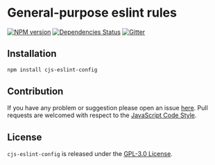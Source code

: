 General-purpose eslint rules
============================

[![NPM version](https://img.shields.io/npm/v/cjs-eslint-config.svg?style=flat-square)](https://www.npmjs.com/package/cjs-eslint-config)
[![Dependencies Status](https://img.shields.io/david/cjssdk/eslint-config.svg?style=flat-square)](https://david-dm.org/cjssdk/eslint-config)
[![Gitter](https://img.shields.io/badge/gitter-join%20chat-blue.svg?style=flat-square)](https://gitter.im/DarkPark/cjssdk)


## Installation ##

```bash
npm install cjs-eslint-config
```


## Contribution ##

If you have any problem or suggestion please open an issue [here](https://github.com/cjssdk/eslint-config/issues).
Pull requests are welcomed with respect to the [JavaScript Code Style](https://github.com/DarkPark/jscs).


## License ##

`cjs-eslint-config` is released under the [GPL-3.0 License](http://opensource.org/licenses/GPL-3.0).
